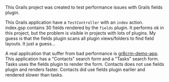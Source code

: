 This Grails project was created to test performance issues with Grails fields plugin.

This Grails application have a `TestController` with an `index` action.
index.gsp contains 30 fields rendered by the `fields` plugin.
It performs ok in this project, but the problem is visible in
projects with lots of plugins.
My guess is that the fields plugin scans all plugin views/folders to find field
layouts. It just a guess...

A real application that suffer from bad performance is [gr8crm-demo-app](https://github.com/technipelago/gr8crm-demo-app). This application has a "Contacts" search form and a "Tasks" search form. Tasks uses the fields plugin to render the form. Contacts does not use fields plugin and renders faster. Contacts did use fields plugin earlier and rendered slower than tasks.
